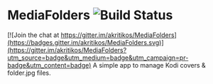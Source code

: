# MediaFolders ![Build Status](https://travis-ci.org/akritikos/MediaFolders.svg?branch=master)

[![Join the chat at https://gitter.im/akritikos/MediaFolders](https://badges.gitter.im/akritikos/MediaFolders.svg)](https://gitter.im/akritikos/MediaFolders?utm_source=badge&utm_medium=badge&utm_campaign=pr-badge&utm_content=badge)
A simple app to manage Kodi covers & folder.jpg files.